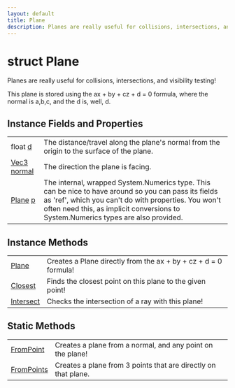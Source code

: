 ```yaml
---
layout: default
title: Plane
description: Planes are really useful for collisions, intersections, and visibility testing!  This plane is stored using the ax + by + cz + d = 0 formula, where the normal is a,b,c, and the d is, well, d.
---
```

# struct Plane

Planes are really useful for collisions, intersections, and
visibility testing!

This plane is stored using the ax + by + cz + d = 0 formula, where
the normal is a,b,c, and the d is, well, d.


## Instance Fields and Properties

|  |  |
|--|--|
|float [d]({{site.url}}/Pages/Reference/Plane/d.html)|The distance/travel along the plane's normal from the origin to the surface of the plane.|
|[Vec3]({{site.url}}/Pages/Reference/Vec3.html) [normal]({{site.url}}/Pages/Reference/Plane/normal.html)|The direction the plane is facing.|
|[Plane]({{site.url}}/Pages/Reference/Plane.html) [p]({{site.url}}/Pages/Reference/Plane/p.html)|The internal, wrapped System.Numerics type. This can be nice to have around so you can pass its fields as 'ref', which you can't do with properties. You won't often need this, as implicit conversions to System.Numerics types are also provided.|


## Instance Methods

|  |  |
|--|--|
|[Plane]({{site.url}}/Pages/Reference/Plane/Plane.html)|Creates a Plane directly from the ax + by + cz + d = 0 formula!|
|[Closest]({{site.url}}/Pages/Reference/Plane/Closest.html)|Finds the closest point on this plane to the given point!|
|[Intersect]({{site.url}}/Pages/Reference/Plane/Intersect.html)|Checks the intersection of a ray with this plane!|



## Static Methods

|  |  |
|--|--|
|[FromPoint]({{site.url}}/Pages/Reference/Plane/FromPoint.html)|Creates a plane from a normal, and any point on the plane!|
|[FromPoints]({{site.url}}/Pages/Reference/Plane/FromPoints.html)|Creates a plane from 3 points that are directly on that plane.|

